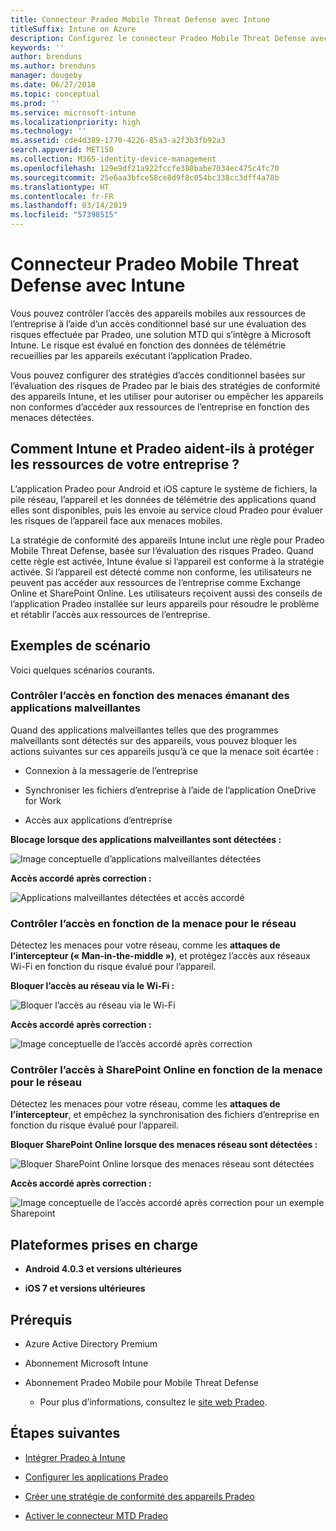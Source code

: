 ```yaml
---
title: Connecteur Pradeo Mobile Threat Defense avec Intune
titleSuffix: Intune on Azure
description: Configurez le connecteur Pradeo Mobile Threat Defense avec Intune.
keywords: ''
author: brenduns
ms.author: brenduns
manager: dougeby
ms.date: 06/27/2018
ms.topic: conceptual
ms.prod: ''
ms.service: microsoft-intune
ms.localizationpriority: high
ms.technology: ''
ms.assetid: cde4d389-1770-4226-85a3-a2f3b3fb92a3
search.appverid: MET150
ms.collection: M365-identity-device-management
ms.openlocfilehash: 129e9df21a922fccfe380babe7034ec475c4fc70
ms.sourcegitcommit: 25e6aa3bfce58ce8d9f8c054bc338cc3dff4a78b
ms.translationtype: HT
ms.contentlocale: fr-FR
ms.lasthandoff: 03/14/2019
ms.locfileid: "57398515"
---
```

# <a name="pradeo-mobile-threat-defense-connector-with-intune"></a>Connecteur Pradeo Mobile Threat Defense avec Intune

Vous pouvez contrôler l’accès des appareils mobiles aux ressources de l’entreprise à l’aide d’un accès conditionnel basé sur une évaluation des risques effectuée par Pradeo, une solution MTD qui s’intègre à Microsoft Intune. Le risque est évalué en fonction des données de télémétrie recueillies par les appareils exécutant l’application Pradeo.

Vous pouvez configurer des stratégies d’accès conditionnel basées sur l’évaluation des risques de Pradeo par le biais des stratégies de conformité des appareils Intune, et les utiliser pour autoriser ou empêcher les appareils non conformes d’accéder aux ressources de l’entreprise en fonction des menaces détectées.

## <a name="how-do-intune-and-pradeo-help-protect-your-company-resources"></a>Comment Intune et Pradeo aident-ils à protéger les ressources de votre entreprise ?

L’application Pradeo pour Android et iOS capture le système de fichiers, la pile réseau, l’appareil et les données de télémétrie des applications quand elles sont disponibles, puis les envoie au service cloud Pradeo pour évaluer les risques de l’appareil face aux menaces mobiles.

La stratégie de conformité des appareils Intune inclut une règle pour Pradeo Mobile Threat Defense, basée sur l’évaluation des risques Pradeo. Quand cette règle est activée, Intune évalue si l’appareil est conforme à la stratégie activée. Si l’appareil est détecté comme non conforme, les utilisateurs ne peuvent pas accéder aux ressources de l’entreprise comme Exchange Online et SharePoint Online. Les utilisateurs reçoivent aussi des conseils de l’application Pradeo installée sur leurs appareils pour résoudre le problème et rétablir l’accès aux ressources de l’entreprise.

## <a name="sample-scenarios"></a>Exemples de scénario

Voici quelques scénarios courants.

### <a name="control-access-based-on-threats-from-malicious-apps"></a>Contrôler l’accès en fonction des menaces émanant des applications malveillantes

Quand des applications malveillantes telles que des programmes malveillants sont détectés sur des appareils, vous pouvez bloquer les actions suivantes sur ces appareils jusqu’à ce que la menace soit écartée :

-   Connexion à la messagerie de l’entreprise

-   Synchroniser les fichiers d’entreprise à l’aide de l’application OneDrive for Work

-   Accès aux applications d’entreprise

**Blocage lorsque des applications malveillantes sont détectées :**

![Image conceptuelle d’applications malveillantes détectées](./media/pradeo_maliciousapps_blocked.png)

**Accès accordé après correction :**

![Applications malveillantes détectées et accès accordé](./media/pradeo_maliciousapps_unblocked.png)

### <a name="control-access-based-on-threat-to-network"></a>Contrôler l’accès en fonction de la menace pour le réseau

Détectez les menaces pour votre réseau, comme les **attaques de l’intercepteur (« Man-in-the-middle »)**, et protégez l’accès aux réseaux Wi-Fi en fonction du risque évalué pour l’appareil.

**Bloquer l’accès au réseau via le Wi-Fi :**

![Bloquer l’accès au réseau via le Wi-Fi](./media/pradeo_network_wifi_blocked.png)

**Accès accordé après correction :**

![Image conceptuelle de l’accès accordé après correction](./media/pradeo_network_wifi_unblocked.png)

### <a name="control-access-to-sharepoint-online-based-on-threat-to-network"></a>Contrôler l’accès à SharePoint Online en fonction de la menace pour le réseau

Détectez les menaces pour votre réseau, comme les **attaques de l’intercepteur**, et empêchez la synchronisation des fichiers d’entreprise en fonction du risque évalué pour l’appareil.

**Bloquer SharePoint Online lorsque des menaces réseau sont détectées :**

![Bloquer SharePoint Online lorsque des menaces réseau sont détectées](./media/pradeo_network_spo_blocked.png)

**Accès accordé après correction :**

![Image conceptuelle de l’accès accordé après correction pour un exemple Sharepoint](./media/pradeo_network_spo_unblocked.png)

## <a name="supported-platforms"></a>Plateformes prises en charge

-   **Android 4.0.3 et versions ultérieures**

-   **iOS 7 et versions ultérieures**

## <a name="prerequisites"></a>Prérequis

-   Azure Active Directory Premium

-   Abonnement Microsoft Intune

-   Abonnement Pradeo Mobile pour Mobile Threat Defense

    -   Pour plus d’informations, consultez le [site web Pradeo](https://www.pradeo.com/en-US/mobile-threat-protection).

## <a name="next-steps"></a>Étapes suivantes

- [Intégrer Pradeo à Intune](pradeo-mtd-connector-integration.md)

- [Configurer les applications Pradeo](mtd-apps-ios-app-configuration-policy-add-assign.md)

- [Créer une stratégie de conformité des appareils Pradeo](mtd-device-compliance-policy-create.md)

- [Activer le connecteur MTD Pradeo](mtd-connector-enable.md)
